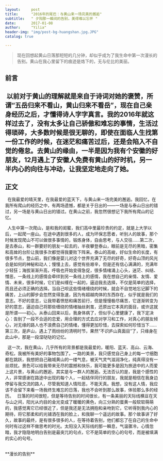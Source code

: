 ```yaml
---
layout:     post
title:      "2016年的尾巴：与黄山来一场完美的邂逅"
subtitle:   " 夕阳那一瞬间的告别，美得难以忘怀 "
date:       2017-01-08 
author:     "Yilia"
header-img: "img/post-bg-huangshan.jpg.JPG"
catalog: true

---
```


> 现在回想起黄山日落那短短的几分钟，却似乎成为了我生命中第一次漫长的告别。黄山在我心里留下的痕迹是烙下的，无与伦比的美丽。
## 前言

  以前对于黄山的理解就是来自于诗词对她的褒赞，所谓“五岳归来不看山，黄山归来不看岳”，现在自己亲身经历之后，才懂得诗人字字真言。我的2016年就这样过去了，没有太多让自己骄傲和难忘的事情，生活过得琐碎，大多数时候是很无聊的，即使在面临人生找第一份工作的时候，在迷茫和痛苦过后，还是会陷入不自觉的倦怠。去黄山的缘由，一半是因为我有个安徽的好朋友，12月遇上了安徽人免费有黄山的好时机，另一半内心的向往与冲动，让我坚定地走向了她。
---

## 正文

   在我最爱的晴天里，在我最爱的蓝天下，与黄山来一场完美的邂逅。我回忆，在我所有爬山的经历之中，有两场遗憾，都是关于日出的——一场是与泰山日出的错过，另一场是与黄山日出的错过。在黄山之前，我忽然很想记下我所有爬山的记忆。
   
   人生中第一次爬山，是和我的闺蜜，我们高中里最珍贵的约定，就是上大学以后，一起爬一座山。在途中遇到很多的人，成为环保志愿者，听别人的故事，那个时候发现爬山不可以做很多事情的，锻炼身体，自由思考，与人交往……第二次，是去泰山，和一群要好的朋友一起去的，半夜攀登泰山，眼前是无尽的黑暗，密集和高耸的台阶让我很多次都觉得我要败下阵来。泰山的高峻，好似生命的长度，有很多节点，登山前，我们像是婴儿对这个世界充满了无尽的好奇，好奇山顶的风光会是如何的神秘和动人；慢慢上去，感觉有些艰辛，但是还有信心满满的，充满年少轻狂；海拔渐渐升高，呼吸也开始变得急促，很多情绪涌上心头，迷茫、纠结、憎恶，一条线上的感情会牵绊到另一条线上的感情，我在想自己的亲情、友情、爱情、未来，很多时候，它们是纠缠在一起的，逼迫我去选择，不仅是简单的选择，而且还必须正确的选择。当自己呗这些情绪缠绕的时候，就会不自觉地忘记脚下的痛苦，上山的脚步会忽然变得急速，因为有超越肉体的东西存在，似乎就是我们的意志。不好的意志，让我带着愤怒和痛苦前行，但是慢慢极尽痛苦，它逐渐转变为好的意志，逼迫自己将那些缠绕的情绪抽丝剥茧，还原出它本真的面目，或许这就是所谓——初心。从泰山回来以后，我身体病了，但似乎心里健康了，我下定决心：告别了一段不合适的恋爱，用合理的方式去应对学习和工作，对真心的朋友倾心，对无缘的路人也不浪费自己的情绪，懂得更加珍惜，去探索如何珍惜当下……第三次，是庐山，遇上了雨纷纷的清明时节，果然“不识庐山真面目”了，只缘身在此山中，那是一段湿哒哒的记忆。
   
   这一次，我在黄山，几乎所有的背景都是我最爱的，暖阳、蓝天、高山、云海、奇松，我被所有美好的事物包围了。一路的美景，我只感觉自己身上的每一寸细胞都在跳跃，我想把自己融城黄山的一缕气息，被天气灵气滋润净化，纯真得没有一丝烦扰。景色可以给我带来无尽的震撼和快乐，我可能更多是因为旅途中的人而爱上这片景，与黄山的邂逅，其实是与一群人的邂逅。无法否认的是，我是个感性的人，非常感谢在路途中出现的每个人，一起结伴同行的朋友，我就是相信在我身边停留与我交流的路人，尽管我知道人情险恶，不能天真。我想，没有这人情，我应该不会留下来看一场我终生难忘的日落，我也不会听到那么故事，体验那么多的经历。
   
  日落的时间很短，但是等待告别的时间很长，有一条美丽的天际线横亘在天与山之间，阳光从灼目的金光变成了暖暖的黄色，向三分熟的蛋黄一般软软萌萌的，我感觉离它已经很近了，但是我还是无法拥抱和亲吻到它，它听得到我内心的期待，将它那柔和的光铺洒在我的脸上，和我聊一个遥远的故事。那个故事讲了好久，故事的最终，是有很多很多的人，在等待着告别，他们都忘了在自己的生命中何时有过这样不做思考的时光。太阳没入天际线的那一瞬息，气温骤冷，心情忽暗，我才隐隐地明白告别是最突兀的句点，它不是简单的空心的句号，而是被填满的实心的句号。 

<br>
**漫长的告别**  






